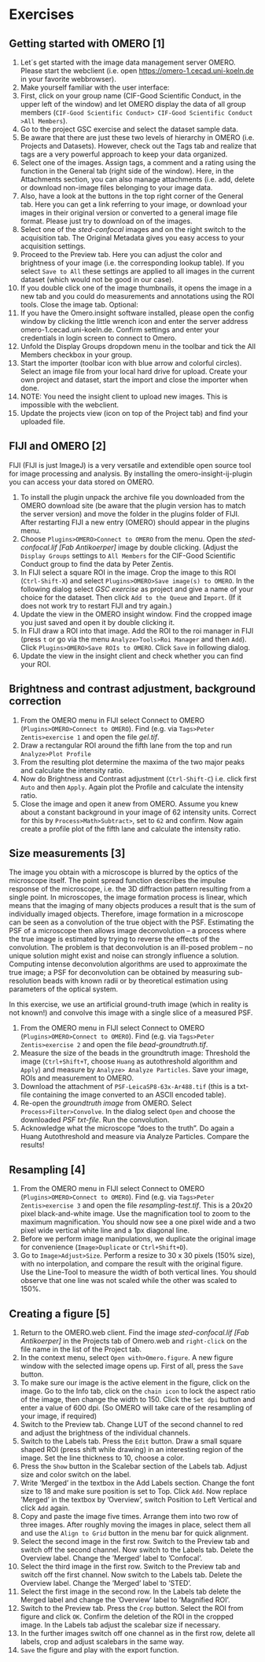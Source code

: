 # Exercises

## Getting started with OMERO [1]
1.	Let´s get started with the image data management server OMERO. Please start the webclient (i.e. open https://omero-1.cecad.uni-koeln.de in your favorite webbrowser).
2.	Make yourself familiar with the user interface:
3.	First, click on your group name (CIF-Good Scientific Conduct, in the upper left of the window) and let OMERO display the data of all group members (`CIF-Good Scientific Conduct> CIF-Good Scientific Conduct >All Members`).
4.	Go to the project GSC exercise and select the dataset sample data.
5.	Be aware that there are just these two levels of hierarchy in OMERO (i.e. Projects and Datasets). However, check out the Tags tab and realize that tags are a very powerful approach to keep your data organized.
6.	Select one of the images. Assign tags, a comment and a rating using the function in the General tab (right side of the window). Here, in the Attachments section, you can also manage attachments (i.e. add, delete or download non-image files belonging to your image data.
7.	Also, have a look at the buttons in the top right corner of the General tab. Here you can get a link referring to your image, or download your images in their original version or converted to a general image file format. Please just try to download on of the images.
8.	Select one of the *sted-confocal* images and on the right switch to the acquisition tab. The Original Metadata gives you easy access to your acquisition settings.
9.	Proceed to the Preview tab. Here you can adjust the color and brightness of your image (i.e. the corresponding lookup table). If you select `Save to All` these settings are applied to all images in the current dataset (which would not be good in our case).
10.	If you double click one of the image thumbnails, it opens the image in a new tab and you could do measurements and annotations using the ROI tools. Close the image tab.
Optional:
11.	If you have the Omero.insight software installed, please open the config window by clicking the little wrench icon and enter the server address omero-1.cecad.uni-koeln.de. Confirm settings and enter your credentials in login screen to connect to Omero.
12.	Unfold the Display Groups dropdown menu in the toolbar and tick the All Members checkbox in your group.
13.	Start the importer (toolbar icon with blue arrow and colorful circles). Select an image file from your local hard drive for upload. Create your own project and dataset, start the import and close the importer when done.
14.	NOTE: You need the insight client to upload new images. This is impossible with the webclient.
15.	Update the projects view (icon on top of the Project tab) and find your uploaded file.

## FIJI and OMERO  [2]
FIJI (FIJI is just ImageJ) is a very versatile and extendible open source tool for image processing and analysis. By installing the omero-insight-ij-plugin you can access your data stored on OMERO.
1.	To install the plugin unpack the archive file you downloaded from the OMERO download site (be aware that the plugin version has to match the server version) and move the folder in the plugins folder of FIJI. After restarting FIJI a new entry (OMERO) should appear in the plugins menu.
2.	Choose `Plugins>OMERO>Connect to OMERO` from the menu. Open the *sted-confocal.lif [Fab Antikoerper]* image by double clicking. (Adjust the `Display Groups` settings to `All Members` for the CIF-Good Scientific Conduct group to find the data by Peter Zentis.
3.	In FIJI select a square ROI in the image. Crop the image to this ROI (`Ctrl-Shift-X`) and select `Plugins>OMERO>Save image(s) to OMERO`. In the following dialog select *GSC exercise* as project and give a name of your choice for the dataset. Then click `Add to the Queue` and `Import`. (If it does not work try to restart FIJI and try again.)
4.	Update the view in the OMERO insight window. Find the cropped image you just saved and open it by double clicking it.
5.	In FIJI draw a ROI into that image. Add the ROI to the roi manager in FIJI (press `t` or go via the menu `Analyze>Tools>Roi Manager` and then `Add`). Click `Plugins>OMERO>Save ROIs to OMERO`. Click `Save` in following dialog.
6.	Update the view in the insight client and check whether you can find your ROI.

## Brightness and contrast adjustment, background correction
1.	From the OMERO menu in FIJI select Connect to OMERO (`Plugins>OMERO>Connect to OMERO`). Find (e.g. via `Tags>Peter Zentis>exercise 1` and open the file *gel.tif*.
2.	Draw a rectangular ROI around the fifth lane from the top and run `Analyze>Plot Profile`
3.	From the resulting plot determine the maxima of the two major peaks and calculate the intensity ratio.
4.	Now do Brightness and Contrast adjustment (`Ctrl-Shift-C`) i.e. click first `Auto` and then `Apply`. Again plot the Profile and calculate the intensity ratio.
5.	Close the image and open it anew from OMERO. Assume you knew about a constant background in your image of 62 intensity units. Correct for this by `Process>Math>Subtract>`, set to `62` and confirm. Now again create a profile plot of the fifth lane and calculate the intensity ratio.

## Size measurements  [3]
The image you obtain with a microscope is blurred by the optics of the microscope itself. The point spread function describes the impulse response of the microscope, i.e. the 3D diffraction pattern resulting from a single point. In microscopes, the image formation process is linear, which means that the imaging of many objects produces a result that is the sum of individually imaged objects. Therefore, image formation in a microscope can be seen as a convolution of the true object with the PSF.
Estimating the PSF of a microscope then allows image deconvolution – a process where the true image is estimated by trying to reverse the effects of the convolution. The problem is that deconvolution is an ill-posed problem – no unique solution might exist and noise can strongly influence a solution. Computing intense deconvolution algorithms are used to approximate the true image; a PSF for deconvolution can be obtained by measuring sub-resolution beads with known radii or by theoretical estimation using parameters of the optical system.

In this exercise, we use an artificial ground-truth image (which in reality is not known!) and convolve this image with a single slice of a measured PSF.
1.	From the OMERO menu in FIJI select Connect to OMERO (`Plugins>OMERO>Connect to OMERO`). Find (e.g. via `Tags>Peter Zentis>exercise 2` and open the file *bead-groundtruth.tif*.
2.	Measure the size of the beads in the groundtruth image: Threshold the image (`Ctrl+Shift+T`, choose `Huang` as autothreshold algorithm and `Apply`) and measure by `Analyze> Analyze Particles`. Save your image, ROIs and measurement to OMERO.
3.	Download the attachment of `PSF-LeicaSP8-63x-Ar488.tif` (this is a txt-file containing the image converted to an ASCII encoded table).
4.	Re-open the *groundtruth image* from OMERO. Select `Process>Filter>Convolve`. In the dialog select `Open` and choose the downloaded *PSF txt-file*. Run the convolution.
5.	Acknowledge what the microscope “does to the truth”. Do again a Huang Autothreshold and measure via Analyze Particles. Compare the results!

## Resampling  [4]
1.	From the OMERO menu in FIJI select Connect to OMERO (`Plugins>OMERO>Connect to OMERO`). Find (e.g. via `Tags>Peter Zentis>exercise 3` and open the file *resampling-test.tif*. This is a 20x20 pixel black-and-white image. Use the magnification tool to zoom to the maximum magnification. You should now see a one pixel wide and a two pixel wide vertical white line and a 1px diagonal line.
2.	Before we perform image manipulations, we duplicate the original image for convenience (`Image>Duplicate` or `Ctrl+Shift+D`).
3.	Go to `Image>Adjust>Size`. Perform a resize to 30 x 30 pixels (150% size), with no interpolation, and compare the result with the original figure. Use the Line-Tool to measure the width of both vertical lines. You should observe that one line was not scaled while the other was scaled to 150%.

## Creating a figure [5]
1.	Return to the OMERO.web client. Find the image *sted-confocal.lif [Fab Antikoerper]* in the Projects tab of Omero.web and `right-click` on the file name in the list of the Project tab.
2.	In the context menu, select `Open with>Omero.figure`. A new figure window with the selected image opens up. First of all, press the `Save` button.
3.	To make sure our image is the active element in the figure, click on the image. Go to the Info tab, click on the `chain icon` to lock the aspect ratio of the image, then change the width to 150. Click the `Set dpi` button and enter a value of 600 dpi. (So OMERO will take care of the resampling of your image, if required)
4.	Switch to the Preview tab. Change LUT of the second channel to red and adjust the brightness of the individual channels.
5.	Switch to the Labels tab. Press the `Edit` button. Draw a small square shaped ROI (press shift while drawing) in an interesting region of the image. Set the line thickness to 10, choose a color.
6.	Press the `Show` button in the Scalebar section of the Labels tab. Adjust size and color switch on the label.
7.	Write ’Merged’ in the textbox in the Add Labels section. Change the font size to 18 and make sure position is set to Top. Click `Add`. Now replace ’Merged’ in the textbox by ’Overview’, switch Position to Left Vertical and click `Add` again.
8.	Copy and paste the image five times. Arrange them into two row of three images. After roughly moving the images in place, select them all and use the `Align to Grid` button in the menu bar for quick alignment.
9.	Select the second image in the first row. Switch to the Preview tab and switch off the second channel. Now switch to the Labels tab. Delete the Overview label. Change the ’Merged’ label to ’Confocal’.
10.	Select the third image in the first row. Switch to the Preview tab and switch off the first channel. Now switch to the Labels tab. Delete the Overview label. Change the ’Merged’ label to ’STED’.
11.	Select the first image in the second row. In the Labels tab delete the Merged label and change the ’Overview’ label to ’Magnified ROI’.
12.	Switch to the Preview tab. Press the `Crop` button. Select the ROI from figure and click `OK`. Confirm the deletion of the ROI in the cropped image. In the Labels tab adjust the scalebar size if necessary.
13.	In the further images switch off one channel as in the first row, delete all labels, crop and adjust scalebars in the same way.
14.	`Save` the figure and play with the export function.

